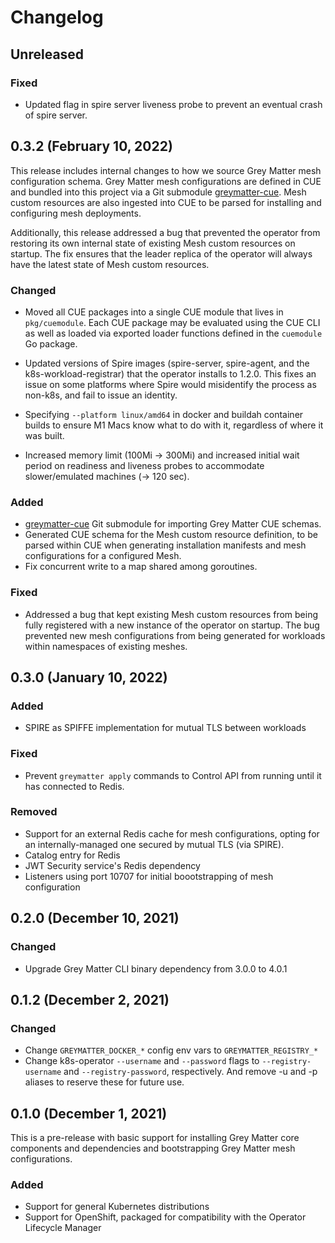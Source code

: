 # Changelog

## Unreleased

### Fixed

- Updated flag in spire server liveness probe to prevent an eventual crash of spire server.

## 0.3.2 (February 10, 2022)

This release includes internal changes to how we source Grey Matter mesh configuration schema.
Grey Matter mesh configurations are defined in CUE and bundled into this project via a Git
submodule [greymatter-cue](https://github.com/greymatter-io/greymatter-cue). Mesh custom resources
are also ingested into CUE to be parsed for installing and configuring mesh deployments.

Additionally, this release addressed a bug that prevented the operator from restoring its own
internal state of existing Mesh custom resources on startup. The fix ensures that the leader
replica of the operator will always have the latest state of Mesh custom resources.

### Changed

- Moved all CUE packages into a single CUE module that lives in `pkg/cuemodule`. Each CUE package
  may be evaluated using the CUE CLI as well as loaded via exported loader functions defined in the
  `cuemodule` Go package.

- Updated versions of Spire images (spire-server, spire-agent, and the k8s-workload-registrar) that
  the operator installs to 1.2.0. This fixes an issue on some platforms where Spire would
  misidentify the process as non-k8s, and fail to issue an identity.

- Specifying `--platform linux/amd64` in docker and buildah container builds to ensure M1
  Macs know what to do with it, regardless of where it was built.

- Increased memory limit (100Mi -> 300Mi) and increased initial wait period on readiness and
  liveness probes to accommodate slower/emulated machines (-> 120 sec).

### Added

- [greymatter-cue](https://github.com/greymatter-io/greymatter-cue) Git submodule for importing
  Grey Matter CUE schemas.
- Generated CUE schema for the Mesh custom resource definition, to be parsed within CUE when
  generating installation manifests and mesh configurations for a configured Mesh.
- Fix concurrent write to a map shared among goroutines.

### Fixed

- Addressed a bug that kept existing Mesh custom resources from being fully registered with a new
  instance of the operator on startup. The bug prevented new mesh configurations from being
  generated for workloads within namespaces of existing meshes.

## 0.3.0 (January 10, 2022)

### Added

- SPIRE as SPIFFE implementation for mutual TLS between workloads

### Fixed

- Prevent `greymatter apply` commands to Control API from running until it has connected to Redis.

### Removed

- Support for an external Redis cache for mesh configurations, opting for an internally-managed one
  secured by mutual TLS (via SPIRE).
- Catalog entry for Redis
- JWT Security service's Redis dependency
- Listeners using port 10707 for initial boootstrapping of mesh configuration

## 0.2.0 (December 10, 2021)

### Changed

- Upgrade Grey Matter CLI binary dependency from 3.0.0 to 4.0.1

## 0.1.2 (December 2, 2021)

### Changed

- Change `GREYMATTER_DOCKER_*` config env vars to `GREYMATTER_REGISTRY_*`
- Change k8s-operator `--username` and `--password` flags to `--registry-username`
  and `--registry-password`, respectively. And remove -u and -p aliases to
  reserve these for future use.

## 0.1.0 (December 1, 2021)

This is a pre-release with basic support for installing Grey Matter core 
components and dependencies and bootstrapping Grey Matter mesh configurations.

### Added

- Support for general Kubernetes distributions
- Support for OpenShift, packaged for compatibility with the Operator Lifecycle Manager
